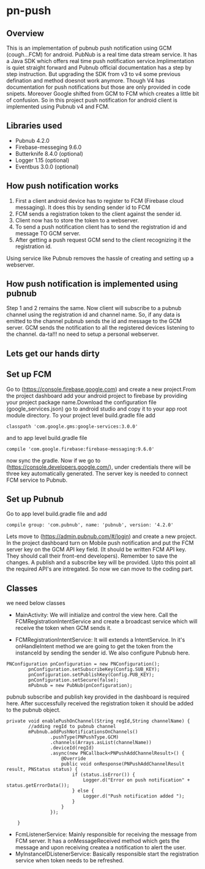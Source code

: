 # pn-push

## Overview
This is an implementation of pubnub push notification using GCM (cough...FCM) for android. PubNub is a real time data stream service. 
It has a Java SDK which offers real time push notification service.Implimentation is quiet straight forward and Pubnub official 
documentation has a step by step instruction. But upgrading the SDK from v3 to v4 some previous defination and method doesnot work 
anymore. Though V4 has documentation for push notifications but those are only provided in code snipets. Moreover Google shifted from GCM to FCM
which creates a little bit of confusion. So in this project push notification for android client is implemented using Pubnub v4 and FCM.

## Libraries used
* Pubnub 4.2.0
* Firebase-messeging 9.6.0
* Butterknife 8.4.0 (optional)
* Logger 1.15 (optional)
* Eventbus 3.0.0 (optional)

## How push notification works
1. First a client android device has to register to FCM (Firebase cloud messaging). It does this by sending sender id to FCM
2. FCM sends a registration token to the client against the sender id.
3. Client now has to store the token to a webserver.
4. To send a push notification client has to send the registration id and message TO GCM server.
5. After getting a push request GCM send to the client recognizing it the registration id.

Using service like Pubnub removes the hassle of creating and setting up a webserver.

## How push notification is implemented using pubnub
Step 1 and 2 remains the same. Now client will subscribe to a pubnub channel using the registration id and channel name. So, if any data is emitted to the channel pubnub 
sends the id and message to the GCM server. GCM sends the notification to all the registered devices listening to the channel. da-ta!!! no need to setup a personal webserver.

## Lets get our hands dirty

## Set up FCM
Go to (https://console.firebase.google.com) and create a new project.From the project dashboard add your android project to firebase by providing your project package name.Download the configuration file (google_services.json) go to android studio and copy it to your app root module directory. To your project level build.gradle file add

```
classpath 'com.google.gms:google-services:3.0.0'
```
and to app level build.gradle file

```
compile 'com.google.firebase:firebase-messaging:9.6.0'
```
now sync the gradle. Now if we go to (https://console.developers.google.com/), under credentials there will be three key automatically generated. The server key is needed to connect FCM service to Pubnub.

## Set up Pubnub

Go to app level build.gradle file and add

```
compile group: 'com.pubnub', name: 'pubnub', version: '4.2.0'

```
Lets move to (https://admin.pubnub.com/#/login) and create a new project. In the project dashboard turn on Mobile push notification and 
put the FCM server key on the GCM API key field. (It should be written FCM API key. They should call their front-end developers). Remember to save the changes. A publish and a subscribe key will be provided. Upto this point all the required API's are intregated. So now we can move to the coding part.

## Classes
we need below classes

* MainActivity: We will initialize and control the view here. Call the FCMRegistrationIntentService and create a broadcast service which will receive the token when GCM sends it.

* FCMRegistrationIntentService: It will extends a IntentService. In it's onHandleIntent method we are going to get the token from the instanceId by sending the sender id. We also configure Pubnub here.

```
PNConfiguration pnConfiguration = new PNConfiguration();
        pnConfiguration.setSubscribeKey(Config.SUB_KEY);
        pnConfiguration.setPublishKey(Config.PUB_KEY);
        pnConfiguration.setSecure(false);
        mPubnub = new PubNub(pnConfiguration);
```
pubnub subscribe and publish key provided in the dashboard is required here. After successfully received the registration token it should be added to the pubnub object.

```
private void enablePushOnChannel(String regId,String channelName) {
        //adding regId to pubnub channel
        mPubnub.addPushNotificationsOnChannels()
                .pushType(PNPushType.GCM)
                .channels(Arrays.asList(channelName))
                .deviceId(regId)
                .async(new PNCallback<PNPushAddChannelResult>() {
                    @Override
                    public void onResponse(PNPushAddChannelResult result, PNStatus status) {
                        if (status.isError()) {
                            Logger.d("Error on push notification" + status.getErrorData());
                        } else {
                            Logger.d("Push notification added ");
                        }
                    }
                });

    }
```

* FcmListenerService: Mainly responsible for receiving the message from FCM server. It has a onMessageReceived method which gets the message and upon receiving createa a notification to alert the user.
* MyInstanceIDListenerService: Basically responsible start the registration service when token needs to be refreshed.
